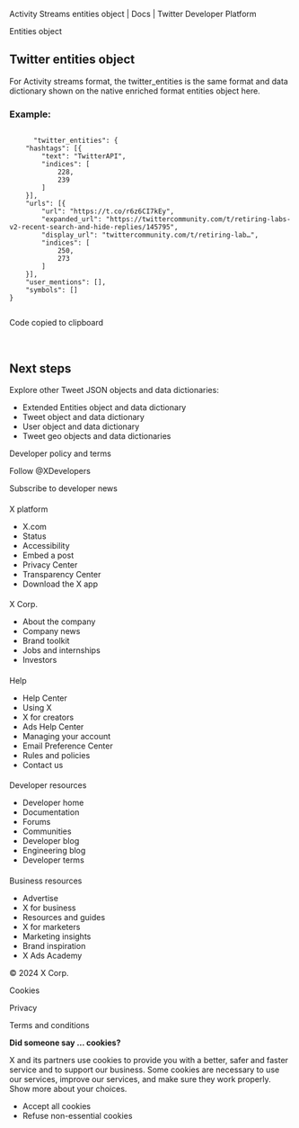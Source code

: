 



Activity Streams entities object | Docs | Twitter Developer Platform 





































































































Entities object



Twitter entities object
-----------------------


For Activity streams format, the twitter\_entities is the same format and data dictionary shown on the native enriched format entities object here.






### Example:












```

      "twitter_entities": {
	"hashtags": [{
		"text": "TwitterAPI",
		"indices": [
			228,
			239
		]
	}],
	"urls": [{
		"url": "https://t.co/r6z6CI7kEy",
		"expanded_url": "https://twittercommunity.com/t/retiring-labs-v2-recent-search-and-hide-replies/145795",
		"display_url": "twittercommunity.com/t/retiring-lab…",
		"indices": [
			250,
			273
		]
	}],
	"user_mentions": [],
	"symbols": []
}
    
```





Code copied to clipboard








 


Next steps
----------


Explore other Tweet JSON objects and data dictionaries:


* Extended Entities object and data dictionary
* Tweet object and data dictionary
* User object and data dictionary
* Tweet geo objects and data dictionaries



















Developer policy and terms


Follow @XDevelopers


Subscribe to developer news












#### 
 X platform


* X.com
* Status
* Accessibility
* Embed a post
* Privacy Center
* Transparency Center
* Download the X app




#### 
 X Corp.


* About the company
* Company news
* Brand toolkit
* Jobs and internships
* Investors




#### 
 Help


* Help Center
* Using X
* X for creators
* Ads Help Center
* Managing your account
* Email Preference Center
* Rules and policies
* Contact us




#### 
 Developer resources


* Developer home
* Documentation
* Forums
* Communities
* Developer blog
* Engineering blog
* Developer terms




#### 
 Business resources


* Advertise
* X for business
* Resources and guides
* X for marketers
* Marketing insights
* Brand inspiration
* X Ads Academy









 © 2024 X Corp.
 


Cookies


Privacy


Terms and conditions






















**Did someone say … cookies?**  
  


 X and its partners use cookies to provide you with a better, safer and
 faster service and to support our business. Some cookies are necessary to use
 our services, improve our services, and make sure they work properly.
 Show more about your choices.


 




* Accept all cookies
* Refuse non-essential cookies















